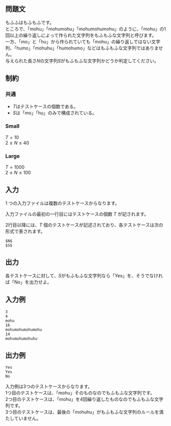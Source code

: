 ## 問題文
もふふはもふもふです。  
ところで、「mohu」「mohumohu」「mohumohumohu」のように、「mohu」の1回以上の繰り返しによって作られた文字列をもふもふな文字列と呼びます。  
一方、「mo」と「hu」から作られていても「mohu」の繰り返しではない文字列、「humo」「mohuhu」「humohumo」などはもふもふな文字列ではありません。  
与えられた長さ$N$の文字列$S$がもふもふな文字列かどうか判定してください。  

## 制約
### 共通
- $T$はテストケースの個数である。  
- $S$は「mo」「hu」のみで構成されている。  
### Small
$T = 10$  
$2 \leq N \leq 40$  

### Large
$T = 1000$  
$2 \leq N \leq 100$  

## 入力
1 つの入力ファイルは複数のテストケースからなります。

入力ファイルの最初の一行目にはテストケースの個数 $T$ が記されます。

2行目以降には、$T$ 個のテストケースが記述されており、各テストケースは次の形式で表されます。
```
$N$
$S$
```

## 出力
各テストケースに対して、$S$がもふもふな文字列なら「Yes」を、そうでなければ「No」を出力せよ。  

## 入力例
```
3
4
mohu
16
mohumohumohumohu
14
mohumohumohuhu
```

## 出力例
```
Yes
Yes
No
```
入力例は3つのテストケースからなります。  
1つ目のテストケースは、「mohu」そのものなのでもふもふな文字列です。  
2つ目のテストケースは、「mohu」を4回繰り返したものなのでもふもふな文字列です。  
3つ目のテストケースは、最後の「mohuhu」がもふもふな文字列のルールを満たしていません。  

